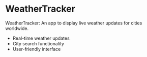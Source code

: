 # WeatherTracker
WeatherTracker: An app to display live weather updates for cities worldwide.
- Real-time weather updates
- City search functionality
- User-friendly interface
